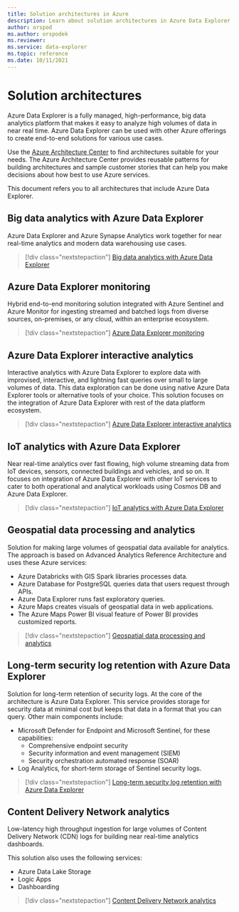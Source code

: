 ```yaml
---
title: Solution architectures in Azure
description: Learn about solution architectures in Azure Data Explorer.
author: orspod
ms.author: orspodek
ms.reviewer: 
ms.service: data-explorer
ms.topic: reference
ms.date: 10/11/2021
---
```

# Solution architectures

Azure Data Explorer is a fully managed, high-performance, big data analytics platform that makes it easy to analyze high volumes of data in near real time. Azure Data Explorer can be used with other Azure offerings to create end-to-end solutions for various use cases.

Use the [Azure Architecture Center](/azure/architecture/) to find architectures suitable for your needs. The Azure Architecture Center provides reusable patterns for building architectures and sample customer stories that can help you make decisions about how best to use Azure services.

This document refers you to all architectures that include Azure Data Explorer.

## Big data analytics with Azure Data Explorer

Azure Data Explorer and Azure Synapse Analytics work together for near real-time analytics and modern data warehousing use cases.

> [!div class="nextstepaction"]
> [Big data analytics with Azure Data Explorer](/azure/architecture/solution-ideas/articles/big-data-azure-data-explorer)

## Azure Data Explorer monitoring

Hybrid end-to-end monitoring solution integrated with Azure Sentinel and Azure Monitor for ingesting streamed and batched logs from diverse sources, on-premises, or any cloud, within an enterprise ecosystem.

> [!div class="nextstepaction"]
> [Azure Data Explorer monitoring](/azure/architecture/solution-ideas/articles/monitor-azure-data-explorer)

## Azure Data Explorer interactive analytics

Interactive analytics with Azure Data Explorer to explore data with improvised, interactive, and lightning fast queries over small to large volumes of data. This data exploration can be done using native Azure Data Explorer tools or alternative tools of your choice. This solution focuses on the integration of Azure Data Explorer with rest of the data platform ecosystem.

> [!div class="nextstepaction"]
> [Azure Data Explorer interactive analytics](/azure/architecture/solution-ideas/articles/interactive-azure-data-explorer)

## IoT analytics with Azure Data Explorer

Near real-time analytics over fast flowing, high volume streaming data from IoT devices, sensors, connected buildings and vehicles, and so on. It focuses on integration of Azure Data Explorer with other IoT services to cater to both operational and analytical workloads using Cosmos DB and Azure Data Explorer.

> [!div class="nextstepaction"]
> [IoT analytics with Azure Data Explorer](/azure/architecture/solution-ideas/articles/iot-azure-data-explorer)

## Geospatial data processing and analytics

Solution for making large volumes of geospatial data available for analytics. The approach is based on Advanced Analytics Reference Architecture and uses these Azure services:

- Azure Databricks with GIS Spark libraries processes data.
- Azure Database for PostgreSQL queries data that users request through APIs.
- Azure Data Explorer runs fast exploratory queries.
- Azure Maps creates visuals of geospatial data in web applications.
- The Azure Maps Power BI visual feature of Power BI provides customized reports.

> [!div class="nextstepaction"]
> [Geospatial data processing and analytics](/azure/architecture/example-scenario/data/geospatial-data-processing-analytics-azure)

## Long-term security log retention with Azure Data Explorer

Solution for long-term retention of security logs. At the core of the architecture is Azure Data Explorer. This service provides storage for security data at minimal cost but keeps that data in a format that you can query. Other main components include:

* Microsoft Defender for Endpoint and Microsoft Sentinel, for these capabilities:
    * Comprehensive endpoint security
    * Security information and event management (SIEM)
    * Security orchestration automated response (SOAR)
* Log Analytics, for short-term storage of Sentinel security logs.

> [!div class="nextstepaction"]
> [Long-term security log retention with Azure Data Explorer](/azure/architecture/example-scenario/security/security-log-retention-azure-data-explorer)

## Content Delivery Network analytics

Low-latency high throughput ingestion for large volumes of Content Delivery Network (CDN) logs for building near real-time analytics dashboards.

This solution also uses the following services:

* Azure Data Lake Storage
* Logic Apps
* Dashboarding

> [!div class="nextstepaction"]
> [Content Delivery Network analytics](/azure/architecture/solution-ideas/articles/content-delivery-network-azure-data-explorer)